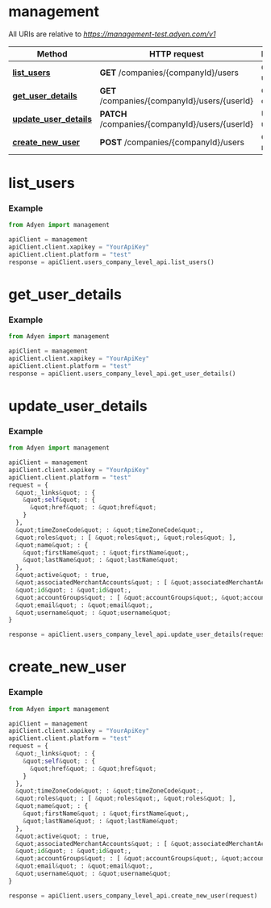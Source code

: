# management

All URIs are relative to *https://management-test.adyen.com/v1*

Method | HTTP request | Description
------------- | ------------- | -------------
[**list_users**](UsersCompanyLevelApi.md#list_users) | **GET** /companies/{companyId}/users | Get a list of users
[**get_user_details**](UsersCompanyLevelApi.md#get_user_details) | **GET** /companies/{companyId}/users/{userId} | Get user details
[**update_user_details**](UsersCompanyLevelApi.md#update_user_details) | **PATCH** /companies/{companyId}/users/{userId} | Update user details
[**create_new_user**](UsersCompanyLevelApi.md#create_new_user) | **POST** /companies/{companyId}/users | Create a new user




# list_users
### Example

```python
from Adyen import management

apiClient = management
apiClient.client.xapikey = "YourApiKey"
apiClient.client.platform = "test"
response = apiClient.users_company_level_api.list_users()

```




# get_user_details
### Example

```python
from Adyen import management

apiClient = management
apiClient.client.xapikey = "YourApiKey"
apiClient.client.platform = "test"
response = apiClient.users_company_level_api.get_user_details()

```




# update_user_details
### Example

```python
from Adyen import management

apiClient = management
apiClient.client.xapikey = "YourApiKey"
apiClient.client.platform = "test"
request = {
  &quot;_links&quot; : {
    &quot;self&quot; : {
      &quot;href&quot; : &quot;href&quot;
    }
  },
  &quot;timeZoneCode&quot; : &quot;timeZoneCode&quot;,
  &quot;roles&quot; : [ &quot;roles&quot;, &quot;roles&quot; ],
  &quot;name&quot; : {
    &quot;firstName&quot; : &quot;firstName&quot;,
    &quot;lastName&quot; : &quot;lastName&quot;
  },
  &quot;active&quot; : true,
  &quot;associatedMerchantAccounts&quot; : [ &quot;associatedMerchantAccounts&quot;, &quot;associatedMerchantAccounts&quot; ],
  &quot;id&quot; : &quot;id&quot;,
  &quot;accountGroups&quot; : [ &quot;accountGroups&quot;, &quot;accountGroups&quot; ],
  &quot;email&quot; : &quot;email&quot;,
  &quot;username&quot; : &quot;username&quot;
}

response = apiClient.users_company_level_api.update_user_details(request)

```




# create_new_user
### Example

```python
from Adyen import management

apiClient = management
apiClient.client.xapikey = "YourApiKey"
apiClient.client.platform = "test"
request = {
  &quot;_links&quot; : {
    &quot;self&quot; : {
      &quot;href&quot; : &quot;href&quot;
    }
  },
  &quot;timeZoneCode&quot; : &quot;timeZoneCode&quot;,
  &quot;roles&quot; : [ &quot;roles&quot;, &quot;roles&quot; ],
  &quot;name&quot; : {
    &quot;firstName&quot; : &quot;firstName&quot;,
    &quot;lastName&quot; : &quot;lastName&quot;
  },
  &quot;active&quot; : true,
  &quot;associatedMerchantAccounts&quot; : [ &quot;associatedMerchantAccounts&quot;, &quot;associatedMerchantAccounts&quot; ],
  &quot;id&quot; : &quot;id&quot;,
  &quot;accountGroups&quot; : [ &quot;accountGroups&quot;, &quot;accountGroups&quot; ],
  &quot;email&quot; : &quot;email&quot;,
  &quot;username&quot; : &quot;username&quot;
}

response = apiClient.users_company_level_api.create_new_user(request)

```


